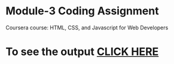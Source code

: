 

# Module-3 Coding Assignment

Coursera course: HTML, CSS, and Javascript for Web Developers

# To see the output [CLICK HERE](https://shreya1sh.github.io/mod3/)

